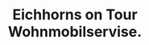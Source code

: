 ---
title: "Eichhorns on Tour Wohnmobilservise."
url: /freimersheim/eichhorns-on-tour-wohnmobilservise/
shop: Autowerkstatt
---